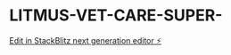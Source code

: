 # LITMUS-VET-CARE-SUPER-

[Edit in StackBlitz next generation editor ⚡️](https://stackblitz.com/~/github.com/pyrosauva/LITMUS-VET-CARE-SUPER-)